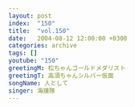 ```yaml
---
layout: post
index:  "150"
title:  "vol.150"
date:   2004-08-12 12:00:00 +0300
categories: archive
tags: []
youtube: "150"
greetingM: 松ちゃんゴールドメダリスト
greetingT: 高須ちゃんシルバー仮面
songName: 人として
singer: 海援隊
---
```

